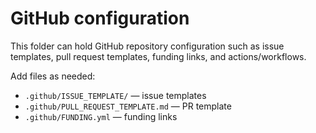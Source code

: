 # GitHub configuration

This folder can hold GitHub repository configuration such as issue templates, pull request templates, funding links, and actions/workflows.

Add files as needed:

- `.github/ISSUE_TEMPLATE/` — issue templates
- `.github/PULL_REQUEST_TEMPLATE.md` — PR template
- `.github/FUNDING.yml` — funding links
